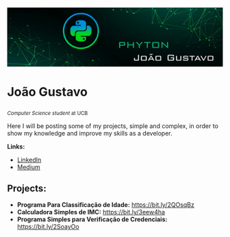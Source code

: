 <p align="center">
  <img src="bannerPYTHON.jpeg" >
</p>


# João Gustavo
<sub>*Computer Science student* at UCB</sub>

Here I will be posting some of my projects, simple and complex, in order to show my knowledge and improve my skills as a developer.

**Links:**
* [LinkedIn](https://www.linkedin.com/in/joão-gustavo-borges-e-souza-6700451b8/)
* [Medium](https://medium.com/@joaogustavo.borges2901)

## Projects:

* **Programa Para Classificação de Idade:** https://bit.ly/2QOsqBz
* **Calculadora Simples de IMC:** https://bit.ly/3eew4ha
* **Programa Simples para Verificação de Credenciais:** https://bit.ly/2SoayOo
